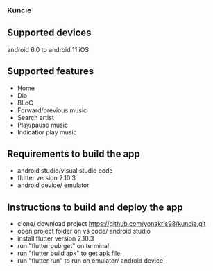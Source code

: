 ### Kuncie

## Supported devices 
android 6.0 to android 11
iOS
## Supported features
- Home
- Dio
- BLoC
- Forward/previous music
- Search artist
- Play/pause music
- Indicatior play music
## Requirements to build the app
- android studio/visual studio code
- flutter version 2.10.3
- android device/ emulator
## Instructions to build and deploy the app
- clone/ download project https://github.com/yonakris98/kuncie.git
- open project folder on vs code/ android studio
- install flutter version 2.10.3
- run "flutter pub get" on terminal
- run "flutter build apk" to get apk file
- run "flutter run" to run on emulator/ android device
